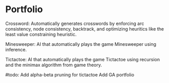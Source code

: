 # Portfolio

Crossword: Automatically generates crosswords by enforcing arc consistency, node consistency, backtrack, and optimizing heuritics like the least value constraining heuristic.

Minesweeper: AI that automatically plays the game Minesweeper using inference.

Tictactoe: AI that automatically plays the game Tictactoe using recursion and the minimax algorithm from game theory.

#todo:
Add alpha-beta pruning for tictactoe
Add GA portfolio
